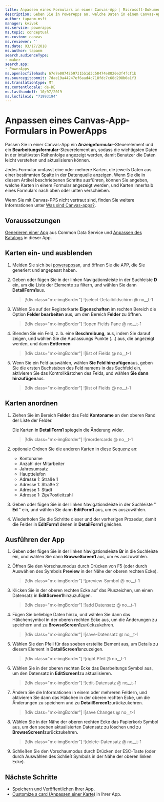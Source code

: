 ```yaml
---
title: Anpassen eines Formulars in einer Canvas-App | Microsoft-Dokumentation
description: Geben Sie in PowerApps an, welche Daten in einem Canvas-App-Formular in welcher Reihenfolge und in welchen Steuerelementen angezeigt werden sollen.
author: tapanm-msft
manager: kvivek
ms.service: powerapps
ms.topic: conceptual
ms.custom: canvas
ms.reviewer: ''
ms.date: 03/17/2018
ms.author: tapanm
search.audienceType:
- maker
search.app:
- PowerApps
ms.openlocfilehash: 67e7e0074259731bb1d3c50474e8020e3f4fcf1b
ms.sourcegitcommit: 7dae19a44247ef6aad4c718fdc7c68d298b0a1f3
ms.translationtype: MT
ms.contentlocale: de-DE
ms.lasthandoff: 10/07/2019
ms.locfileid: "71993194"
---
```

# <a name="customize-a-canvas-app-form-in-powerapps"></a>Anpassen eines Canvas-App-Formulars in PowerApps

Passen Sie in einer Canvas-App ein **Anzeigeformular**-Steuerelement und ein **Bearbeitungsformular**-Steuerelement an, sodass die wichtigsten Daten in der intuitivsten Reihenfolge angezeigt werden, damit Benutzer die Daten leicht verstehen und aktualisieren können.

Jedes Formular umfasst eine oder mehrere Karten, die jeweils Daten aus einer bestimmten Spalte in der Datenquelle anzeigen. Wenn Sie die in diesem Artikel beschriebenen Schritte ausführen, können Sie angeben, welche Karten in einem Formular angezeigt werden, und Karten innerhalb eines Formulars nach oben oder unten verschieben.

Wenn Sie mit Canvas-PPS nicht vertraut sind, finden Sie weitere Informationen unter [Was sind Canvas-apps?](getting-started.md).

## <a name="prerequisites"></a>Voraussetzungen

[Generieren einer App](data-platform-create-app.md) aus Common Data Service und [Anpassen des Katalogs](customize-layout-sharepoint.md) in dieser App.

## <a name="show-and-hide-cards"></a>Karten ein- und ausblenden

1. Melden Sie sich bei [powerapps](http://web.powerapps.com?utm_source=padocs&utm_medium=linkinadoc&utm_campaign=referralsfromdoc)an, und öffnen Sie die APP, die Sie generiert und angepasst haben.

1. Geben oder fügen Sie in der linken Navigationsleiste in der Suchleiste **D** ein, um die Liste der Elemente zu filtern, und wählen Sie dann **DetailForm1**aus.

    > [!div class="mx-imgBorder"]
    > ![select-Detailbildschirm @ no__t-1

1. Wählen Sie auf der Registerkarte **Eigenschaften** im rechten Bereich die Option **Felder bearbeiten** aus, um den Bereich **Felder** zu öffnen.

    > [!div class="mx-imgBorder"]
    > ![open Fields Pane @ no__t-1

1. Blenden Sie ein Feld, z. b. eine **Beschreibung**, aus, indem Sie darauf zeigen, und wählen Sie die Auslassungs Punkte (...) aus, die angezeigt werden, und dann **Entfernen**

    > [!div class="mx-imgBorder"]
    > ![list of Fields @ no__t-1

1. Wenn Sie ein Feld auswählen, wählen **Sie Feld hinzufügen**aus, geben Sie die ersten Buchstaben des Feld namens in das Suchfeld ein, aktivieren Sie das Kontrollkästchen des Felds, und wählen **Sie dann hinzufügen**aus.

    > [!div class="mx-imgBorder"]
    > ![list of Fields @ no__t-1

## <a name="reorder-the-cards"></a>Karten anordnen

1. Ziehen Sie im Bereich **Felder** das Feld **Kontoname** an den oberen Rand der Liste der Felder.

    Die Karten in **DetailForm1** spiegeln die Änderung wider.

    > [!div class="mx-imgBorder"]
    > ![reordercards @ no__t-1

1. optionale Ordnen Sie die anderen Karten in diese Sequenz an:

    - Kontoname
    - Anzahl der Mitarbeiter
    - Jahresumsatz
    - Haupttelefon
    - Adresse 1: Straße 1
    - Adresse 1: Straße 2
    - Adresse 1: Stadt
    - Adresse 1: Zip/Postleitzahl

1. Geben oder fügen Sie in der linken Navigationsleiste in der Suchleiste " **Ed** " ein, und wählen Sie dann **EditForm1** aus, um es auszuwählen.

1. Wiederholen Sie die Schritte dieser und der vorherigen Prozedur, damit die Felder in **EditForm1** denen in **DetailForm1** gleichen.

## <a name="run-the-app"></a>Ausführen der App

1. Geben oder fügen Sie in der linken Navigationsleiste **Br** in die Suchleiste ein, und wählen Sie dann **BrowseScreen1** aus, um es auszuwählen.

1. Öffnen Sie den Vorschaumodus durch Drücken von F5 (oder durch Auswählen des Symbols **Preview** in der Nähe der oberen rechten Ecke).

    > [!div class="mx-imgBorder"]
    > ![preview-Symbol @ no__t-1

1. Klicken Sie in der oberen rechten Ecke auf das Pluszeichen, um einen Datensatz in **EditScreen1**hinzuzufügen.

    > [!div class="mx-imgBorder"]
    > ![add Datensatz @ no__t-1

1. Fügen Sie beliebige Daten hinzu, und wählen Sie dann das Häkchensymbol in der oberen rechten Ecke aus, um die Änderungen zu speichern und zu **BrowseScreen1**zurückzukehren.

    > [!div class="mx-imgBorder"]
    > ![save-Datensatz @ no__t-1

1. Wählen Sie den Pfeil für das soeben erstellte Element aus, um Details zu diesem Element in **DetailScreen1**anzuzeigen.

    > [!div class="mx-imgBorder"]
    > ![right Pfeil @ no__t-1

1. Wählen Sie in der oberen rechten Ecke das Bearbeitungs Symbol aus, um den Datensatz in **EditScreen1**zu aktualisieren.

    > [!div class="mx-imgBorder"]
    > ![edit-Datensatz @ no__t-1

1. Ändern Sie die Informationen in einem oder mehreren Feldern, und aktivieren Sie dann das Häkchen in der oberen rechten Ecke, um die Änderungen zu speichern und zu **DetailScreen1**zurückzukehren.

    > [!div class="mx-imgBorder"]
    > ![save Changes @ no__t-1

1. Wählen Sie in der Nähe der oberen rechten Ecke das Papierkorb Symbol aus, um den soeben aktualisierten Datensatz zu löschen und zu **BrowseScreen1**zurückzukehren.

    > [!div class="mx-imgBorder"]
    > ![delete-Datensatz @ no__t-1

1. Schließen Sie den Vorschaumodus durch Drücken der ESC-Taste (oder durch Auswählen des Schließ Symbols in der Nähe der oberen linken Ecke).

## <a name="next-steps"></a>Nächste Schritte

- [Speichern und Veröffentlichen](save-publish-app.md) Ihrer App.
- [Customize a card (Anpassen einer Karte)](customize-card.md) in Ihrer App.